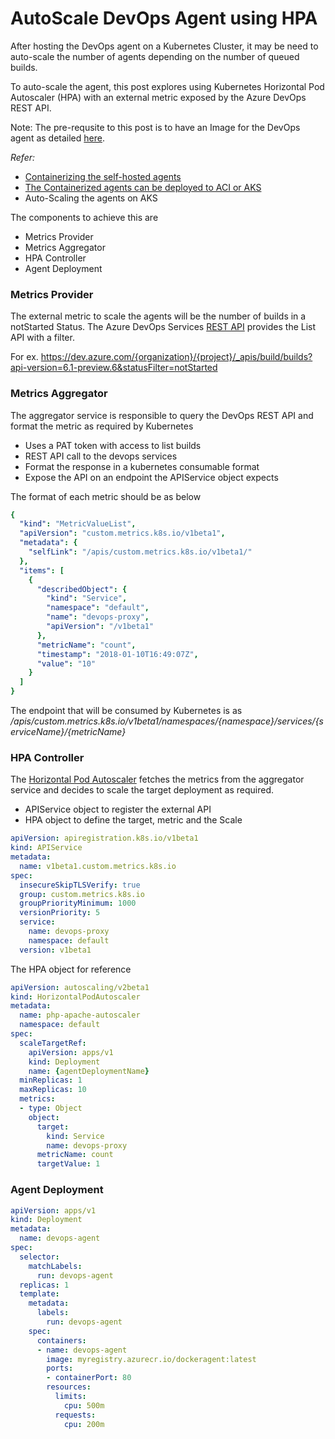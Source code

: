 # AutoScale DevOps Agent using HPA

After hosting the DevOps agent on a Kubernetes Cluster, it may be need to auto-scale the number of agents depending on the number of queued builds.

To auto-scale the agent, this post explores using Kubernetes  Horizontal Pod Autoscaler (HPA) with an external metric exposed by the Azure DevOps REST API.

Note: The pre-requsite to this post is to have an Image for the DevOps agent as detailed [here](ci-containers.md). 

*Refer:*
- [Containerizing the self-hosted agents](ci-containers.md)
- [The Containerized agents can be deployed to ACI or AKS](devops-agent-aci.md)
- Auto-Scaling the agents on AKS

The components to achieve this are
- Metrics Provider
- Metrics Aggregator
- HPA Controller
- Agent Deployment

### Metrics Provider
The external metric to scale the agents will be the number of builds in a notStarted Status. The Azure DevOps Services [REST API](https://docs.microsoft.com/en-us/rest/api/azure/devops/build/builds/list?view=azure-devops-rest-6.0#buildstatus) provides the List API with a filter.

For ex. https://dev.azure.com/{organization}/{project}/_apis/build/builds?api-version=6.1-preview.6&statusFilter=notStarted

### Metrics Aggregator
The aggregator service is responsible to query the DevOps REST API and format the metric as required by Kubernetes
 - Uses a PAT token with access to list builds
 - REST API call to the devops services
 - Format the response in a kubernetes consumable format
 - Expose the API on an endpoint the APIService object expects

The format of each metric should be as below
```yml
{
  "kind": "MetricValueList",
  "apiVersion": "custom.metrics.k8s.io/v1beta1",
  "metadata": {
    "selfLink": "/apis/custom.metrics.k8s.io/v1beta1/"
  },
  "items": [
    {
      "describedObject": {
        "kind": "Service",
        "namespace": "default",
        "name": "devops-proxy",
        "apiVersion": "/v1beta1"
      },
      "metricName": "count",
      "timestamp": "2018-01-10T16:49:07Z",
      "value": "10"
    }
  ]
}
```

The endpoint that will be consumed by Kubernetes is as */apis/custom.metrics.k8s.io/v1beta1/namespaces/{namespace}/services/{serviceName}/{metricName}*

### HPA Controller
The [Horizontal Pod Autoscaler](https://kubernetes.io/docs/tasks/run-application/horizontal-pod-autoscale/) fetches the metrics from the aggregator service and decides to scale the target deployment as required.
 - APIService object to register the external API
 - HPA object to define the target, metric and the Scale

```yml
apiVersion: apiregistration.k8s.io/v1beta1
kind: APIService
metadata:
  name: v1beta1.custom.metrics.k8s.io
spec:
  insecureSkipTLSVerify: true
  group: custom.metrics.k8s.io
  groupPriorityMinimum: 1000
  versionPriority: 5
  service:
    name: devops-proxy
    namespace: default
  version: v1beta1
```

The HPA object for reference

```yml
apiVersion: autoscaling/v2beta1
kind: HorizontalPodAutoscaler
metadata:
  name: php-apache-autoscaler
  namespace: default
spec:
  scaleTargetRef:
    apiVersion: apps/v1
    kind: Deployment
    name: {agentDeploymentName}
  minReplicas: 1
  maxReplicas: 10
  metrics:
  - type: Object
    object:
      target:
        kind: Service
        name: devops-proxy
      metricName: count
      targetValue: 1
```

### Agent Deployment

```yml
apiVersion: apps/v1
kind: Deployment
metadata:
  name: devops-agent
spec:
  selector:
    matchLabels:
      run: devops-agent
  replicas: 1
  template:
    metadata:
      labels:
        run: devops-agent
    spec:
      containers:
      - name: devops-agent
        image: myregistry.azurecr.io/dockeragent:latest
        ports:
        - containerPort: 80
        resources:
          limits:
            cpu: 500m
          requests:
            cpu: 200m
```